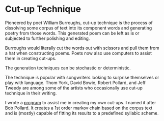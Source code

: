 ---
---
# Cut-up Technique

Pioneered by poet William Burroughs, cut-up technique is the process of dissolving some corpus of text into its component words and generating poetry from those words. This generated poem can be left as is or subjected to further polishing and editing.

Burroughs would literally cut the words out with scissors and pull them from a hat when constructing poems. Poets now also use computers to assist them in creating cut-ups.

The generation techniques can be stochastic or deterministic.

The technique is popular with songwriters looking to surprise themselves or play with language. Thom York, David Bowie, Robert Pollard, and Jeff Tweedy are among some of the artists who occasionally use cut-up technique in their writing.

I wrote a [program](https://pollard-cutup-poetry.glitch.me/) to assist me in creating my own cut-ups. I named it after Bob Pollard. It creates a 1st order markov chain based on the corpus text and is (mostly) capable of fitting its results to a predefined syllabic scheme. 